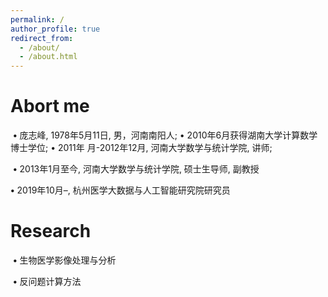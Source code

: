 ```yaml
---
permalink: /
author_profile: true
redirect_from: 
  - /about/
  - /about.html
---
```



Abort me
======
​ **•** 庞志峰, 1978年5月11日, 男，河南南阳人; • 2010年6月获得湖南大学计算数学博士学位; • 2011年		月-2012年12月, 河南大学数学与统计学院, 讲师;	

​ **•** 2013年1月至今, 河南大学数学与统计学院, 硕士生导师, 副教授

 **•** 2019年10月–, 杭州医学大数据与人工智能研究院研究员



# Research

​	**•** 生物医学影像处理与分析

​	**•** 反问题计算方法


